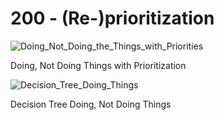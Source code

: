# 200 - (Re-)prioritization



![Doing_Not_Doing_the_Things_with_Priorities](https://user-images.githubusercontent.com/12828104/140900771-aea7ea85-b2ab-428c-a9dd-5f284882e416.png)

Doing, Not Doing Things with Prioritization


![Decision_Tree_Doing_Things](https://user-images.githubusercontent.com/12828104/140901267-ff954c4e-075f-4448-b1f6-889e5b574340.PNG)

Decision Tree Doing, Not Doing Things
